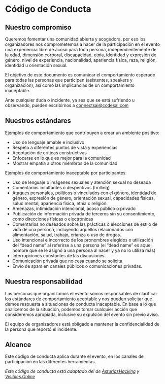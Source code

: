 # Código de Conducta 

## Nuestro compromiso

Queremos fomentar una comunidad abierta y acogedora, por eso los organizadores nos comprometemos a hacer de la participación en el evento una experiencia libre de acoso para toda persona, independientemente de la edad, dimensión corporal, discapacidad, etnia, identidad y expresión de género, nivel de experiencia, nacionalidad, apariencia física, raza, religión, identidad u orientación sexual.

El objetivo de este documento es comunicar el comportamiento esperado para todas las personas que participen (asistentes, speakers y organización), así como las implicancias de un comportamiento inaceptable.

Ante cualquier duda o incidente, ya sea que se está sufriendo u observando, pueden escribirnos a connectsai@codesai.com

## Nuestros estándares

Ejemplos de comportamiento que contribuyen a crear un ambiente positivo:
- Uso de lenguaje amable e inclusivo
- Respeto a diferentes puntos de vista y experiencias
- Aceptación de críticas constructivas
- Enfocarse en lo que es mejor para la comunidad
- Mostrar empatía a otros miembros de la comunidad

Ejemplos de comportamiento inaceptable por participantes:

- Uso de lenguaje o imágenes sexuales y atención sexual no deseada
- Comentarios insultantes o despectivos (trolling)
- Ataques personales, políticos o vinculados con el género, identidad de género, expresión de género, orientación sexual, capacidades físicas, salud mental, apariencia física, etnia o religión.
- Amenazas, intimidación intencional, acoso público o privado
- Publicación de información privada de terceros sin su consentimiento, como direcciones físicas o electrónicas
- Comentarios no deseados sobre las prácticas o elecciones de estilo de vida de una persona, incluyendo aquellos relacionados con alimentación, salud, trabajo, crianza o uso de drogas.
- Uso intencional e incorrecto de los pronombres elegidos o utilización del “dead name” al referirse a una persona (el “dead name” es aquel nombre que se le asignó a una persona al nacer y ya no lo utiliza más)
- Interrupciones constantes de las discusiones.
- Comunicación privada que no cesa cuando se solicita.
- Envío de spam en canales públicos o comunicaciones privadas. 

## Nuestra responsabilidad

Las personas que organizamos el evento somos responsables de clarificar los estándares de comportamiento aceptable y nos pueden solicitar que demos respuesta a situaciones de conducta inaceptable. En base a lo que analicemos de la situación, podemos tomar cualquier acción que consideremos apropiada, inclusive su expulsión del evento sin previo aviso.

El equipo de organizadores está obligado a mantener la confidencialidad de la persona que reportó el incidente. 

## Alcance

Este código de conducta aplica durante el evento, en los canales de participación en las diferentes herramientas.
 

_Este código de conducta está adaptado del de [AsturiasHacking](https://github.com/asturiashacking/core/blob/master/coc/CODE_OF_CONDUCT.md) y [Visibles.Online](https://visibles.online/codigo-de-conducta/)_

